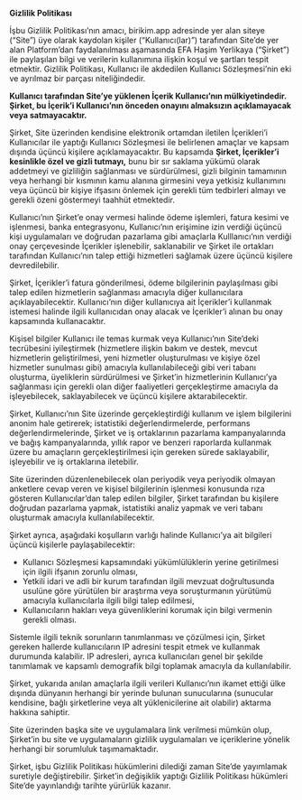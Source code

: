 ﻿**Gizlilik Politikası**

İşbu Gizlilik Politikası’nın amacı, birikim.app adresinde yer alan siteye (“Site”) üye olarak kaydolan kişiler (“Kullanıcı(lar)”) tarafından Site’de yer alan Platform’dan faydalanılması aşamasında EFA Haşim Yerlikaya (“Şirket”) ile paylaşılan bilgi ve verilerin kullanımına ilişkin koşul ve şartları tespit etmektir. Gizlilik Politikası, Kullanıcı ile akdedilen Kullanıcı Sözleşmesi’nin eki ve ayrılmaz bir parçası niteliğindedir.

**Kullanıcı tarafından Site’ye yüklenen İçerik Kullanıcı’nın mülkiyetindedir. Şirket, bu İçerik’i Kullanıcı’nın önceden onayını almaksızın açıklamayacak veya satmayacaktır.**

Şirket, Site üzerinden kendisine elektronik ortamdan iletilen İçerikleri’i Kullanıcılar ile yaptığı Kullanıcı Sözleşmesi ile belirlenen amaçlar ve kapsam dışında üçüncü kişilere açıklamayacaktır. Bu kapsamda **Şirket, İçerikler’i kesinlikle özel ve gizli tutmayı,** bunu bir sır saklama yükümü olarak addetmeyi ve gizliliğin sağlanması ve sürdürülmesi, gizli bilginin tamamının veya herhangi bir kısmının kamu alanına girmesini veya yetkisiz kullanımını veya üçüncü bir kişiye ifşasını önlemek için gerekli tüm tedbirleri almayı ve gerekli özeni göstermeyi taahhüt etmektedir.

Kullanıcı’nın Şirket’e onay vermesi halinde ödeme işlemleri, fatura kesimi ve işlenmesi, banka entegrasyonu, Kullanıcı’nın erişimine izin verdiği üçüncü kişi uygulamaları ve doğrudan pazarlama gibi amaçlarla Kulllanıcı’nın verdiği onay çerçevesinde İçerikler işlenebilir, saklanabilir ve Şirket ile ortakları tarafından Kullanıcı’nın talep ettiği hizmetleri sağlamak üzere üçüncü kişilere devredilebilir.

Şirket, İçerikler’i fatura gönderilmesi, ödeme bilgilerinin paylaşılması gibi talep edilen hizmetlerin sağlanması amacıyla diğer kullanıcılara açıklayabilecektir. Kullanıcı’nın diğer kullanıcıya ait İçerikler’i kullanmak istemesi halinde ilgili kullanıcıdan onay alacak ve İçerikler’i alınan bu onay kapsamında kullanacaktır.

Kişisel bilgiler Kullanıcı ile temas kurmak veya Kullanıcı’nın Site’deki tecrübesini iyileştirmek (hizmetlere ilişkin bakım ve destek, mevcut hizmetlerin geliştirilmesi, yeni hizmetler oluşturulması ve kişiye özel hizmetler sunulması gibi) amacıyla kullanılabileceği gibi veri tabanı oluşturma, üyeliklerin sürdürülmesi ve Şirket’in hizmetlerinin Kullanıcı’ya sağlanması için gerekli olan diğer faaliyetleri gerçekleştirme amacıyla da işleyebilecek, saklayabilecek ve üçüncü kişilere aktarabilecektir.

Şirket, Kullanıcı’nın Site üzerinde gerçekleştirdiği kullanım ve işlem bilgilerini anonim hale getirerek; istatistiki değerlendirmelerde, performans değerlendirmelerinde, Şirket ve iş ortaklarının pazarlama kampanyalarında ve bağış kampanyalarında, yıllık rapor ve benzeri raporlarda kullanmak üzere bu amaçların gerçekleştirilmesi için gereken sürede saklayabilir, işleyebilir ve iş ortaklarına iletebilir.

Site üzerinden düzenlenebilecek olan periyodik veya periyodik olmayan anketlere cevap veren ve kişisel bilgilerinin işlenmesi konusunda rıza gösteren Kullanıcılar’dan talep edilen bilgiler, Şirket tarafından bu kişilere doğrudan pazarlama yapmak, istatistiki analiz yapmak ve veri tabanı oluşturmak amacıyla kullanılabilecektir.

Şirket ayrıca, aşağıdaki koşulların varlığı halinde Kullanıcı’ya ait bilgileri üçüncü kişilerle paylaşabilecektir:

- Kullanıcı Sözleşmesi kapsamındaki yükümlülüklerin yerine getirilmesi için ilgili ifşanın zorunlu olması,
- Yetkili idari ve adli bir kurum tarafından ilgili mevzuat doğrultusunda usulüne göre yürütülen bir araştırma veya soruşturmanın yürütümü amacıyla kullanıcılarla ilgili bilgi talep edilmesi,
- Kullanıcıların hakları veya güvenliklerini korumak için bilgi vermenin gerekli olması.

Sistemle ilgili teknik sorunların tanımlanması ve çözülmesi için, Şirket gereken hallerde kullanıcıların IP adresini tespit etmek ve kullanmak durumunda kalabilir. IP adresleri, ayrıca kullanıcıları genel bir şekilde tanımlamak ve kapsamlı demografik bilgi toplamak amacıyla da kullanılabilir.

Şirket, yukarıda anılan amaçlarla ilgili verileri Kullanıcı’nın ikamet ettiği ülke dışında dünyanın herhangi bir yerinde bulunan sunucularına (sunucular kendisine, bağlı şirketlerine veya alt yüklenicilerine ait olabilir) aktarma hakkına sahiptir.

Site üzerinden başka site ve uygulamalara link verilmesi mümkün olup, Şirket’in bu site ve uygulamaların gizlilik uygulamaları ve içeriklerine yönelik herhangi bir sorumluluk taşımamaktadır.

Şirket, işbu Gizlilik Politikası hükümlerini dilediği zaman Site’de yayımlamak suretiyle değiştirebilir. Şirket’in değişiklik yaptığı Gizlilik Politikası hükümleri Site’de yayınlandığı tarihte yürürlük kazanır.

